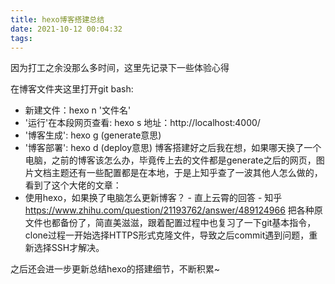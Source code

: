 ```yaml
---
title: hexo博客搭建总结
date: 2021-10-12 00:04:32
tags: 
---
```



因为打工之余没那么多时间，这里先记录下一些体验心得

在博客文件夹这里打开git bash:
- 新建文件：hexo n '文件名'
- '运行'在本段网页查看: hexo s      地址：http://localhost:4000/
- '博客生成': hexo g  (generate意思)
- '博客部署': hexo d  (deploy意思)
博客搭建好之后我在想，如果哪天换了一个电脑，之前的博客该怎么办，毕竟传上去的文件都是generate之后的网页，图片文档主题还有一些配置都是在本地，于是上知乎查了一波其他人怎么做的，看到了这个大佬的文章：
- 使用hexo，如果换了电脑怎么更新博客？ - 直上云霄的回答 - 知乎 https://www.zhihu.com/question/21193762/answer/489124966
把各种原文件也都备份了，简直美滋滋，跟着配置过程中也复习了一下git基本指令，clone过程一开始选择HTTPS形式克隆文件，导致之后commit遇到问题，重新选择SSH才解决。

之后还会进一步更新总结hexo的搭建细节，不断积累~